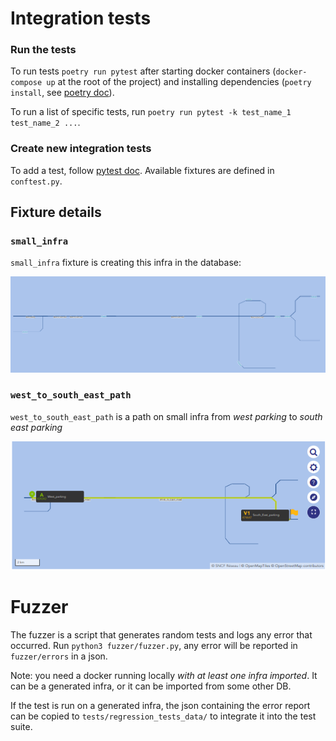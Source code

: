 # Integration tests

### Run the tests

To run tests `poetry run pytest` after starting docker containers (`docker-compose up` at the root of the project) and installing dependencies (`poetry install`, see [poetry doc](https://python-poetry.org/docs/)).

To run a list of specific tests, run `poetry run pytest -k test_name_1 test_name_2 ...`.

### Create new integration tests

To add a test, follow [pytest doc](https://docs.pytest.org/).
Available fixtures are defined in `conftest.py`.

## Fixture details

### `small_infra`

`small_infra` fixture is creating this infra in the database:

![small infra](assets/small_infra.png)

### `west_to_south_east_path`

`west_to_south_east_path` is a path on small infra from _west parking_ to _south east parking_

![West to south east path](assets/west_to_south_east_parking.png)

# Fuzzer

The fuzzer is a script that generates random tests and logs any error that occurred.
Run `python3 fuzzer/fuzzer.py`, any error will be reported in `fuzzer/errors` in a json.

Note: you need a docker running locally _with at least one infra imported_.
It can be a generated infra, or it can be imported from some other DB.

If the test is run on a generated infra, the json containing the error report
can be copied to `tests/regression_tests_data/` to integrate it into the test suite.
